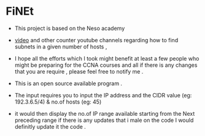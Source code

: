 # FiNEt

- This project is based on the Neso academy
- [video](https://www.youtube.com/watch?v=EZTQ61njgKI)  and other counter youtube channels regarding  how to find subnets in a given number of hosts , 

- I hope all the efforts which I took might benefit at least a few people who might be preparing for the CCNA courses and all if there is any  changes that you are require , please feel free to notify me .
  
- This is an open source available program .
  
- The input requires you to input the IP address and the CIDR value (eg: 192.3.6.5/4) & no.of hosts (eg: 45)
  
- it would then display the no.of IP range available starting from the Next preceding range if there is any updates that i male on the code I would definitly update it the code .

